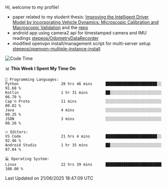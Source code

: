 Hi, welcome to my profile!

* paper related to my student thesis: [Improving the Intelligent Driver Model by Incorporating Vehicle Dynamics: Microscopic Calibration and Macroscopic Validation](https://doi.org/10.48550/arXiv.2408.03722) and the [repo](https://github.com/stepeos/pycarmodel_calibration)
* android app using camera2 api for timestamped camera and IMU readings [stepeos/OdometryDataRecorder](https://github.com/stepeos/OdometryDataRecorder)
* modified openvpn install/management script for multi-server setup [stepeos/openvpn-multiple-instance-install](https://github.com/stepeos/openvpn-multiple-instance-install)

<!--START_SECTION:waka-->
![Code Time](http://img.shields.io/badge/Code%20Time-2%2C060%20hrs%2052%20mins-blue)

📊 **This Week I Spent My Time On** 

```text
💬 Programming Languages: 
Python                   20 hrs 46 mins      ███████████████████████░░   91.68 % 
Kotlin                   1 hr 31 mins        ██░░░░░░░░░░░░░░░░░░░░░░░   06.70 % 
Cap'n Proto              11 mins             ░░░░░░░░░░░░░░░░░░░░░░░░░   00.82 % 
Java                     4 mins              ░░░░░░░░░░░░░░░░░░░░░░░░░   00.35 % 
JSON                     3 mins              ░░░░░░░░░░░░░░░░░░░░░░░░░   00.26 % 

🔥 Editors: 
VS Code                  21 hrs 4 mins       ███████████████████████░░   92.96 % 
Android Studio           1 hr 35 mins        ██░░░░░░░░░░░░░░░░░░░░░░░   07.04 % 

💻 Operating System: 
Linux                    22 hrs 39 mins      █████████████████████████   100.00 % 
```


 Last Updated on 21/06/2025 18:47:09 UTC
<!--END_SECTION:waka-->
